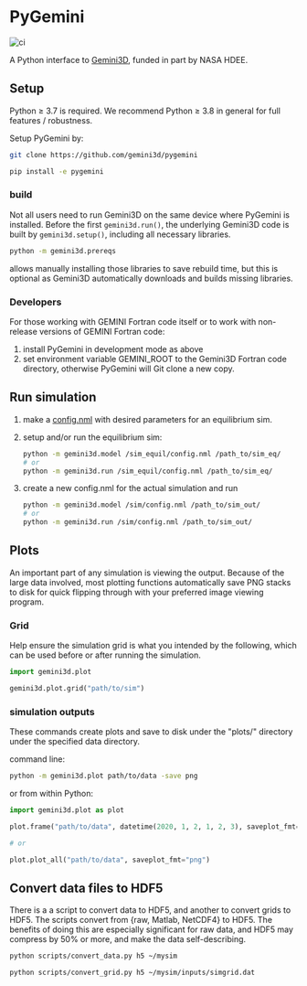 # PyGemini

![ci](https://github.com/gemini3d/pygemini/workflows/ci/badge.svg)

A Python interface to [Gemini3D](https://github.com/gemini3d/gemini), funded in part by NASA HDEE.

## Setup

Python &ge; 3.7 is required.
We recommend Python &ge; 3.8 in general for full features / robustness.

Setup PyGemini by:

```sh
git clone https://github.com/gemini3d/pygemini

pip install -e pygemini
```

### build

Not all users need to run Gemini3D on the same device where PyGemini is installed.
Before the first `gemini3d.run()`, the underlying Gemini3D code is built by `gemini3d.setup()`, including all necessary libraries.

```sh
python -m gemini3d.prereqs
```

allows manually installing those libraries to save rebuild time, but this is optional as Gemini3D automatically downloads and builds missing libraries.

### Developers

For those working with GEMINI Fortran code itself or to work with non-release versions of GEMINI Fortran code:

1. install PyGemini in development mode as above
2. set environment variable GEMINI_ROOT to the Gemini3D Fortran code directory, otherwise PyGemini will Git clone a new copy.

## Run simulation

1. make a [config.nml](https://github.com/gemini3d/gemini/docs/Readme_input.md) with desired parameters for an equilibrium sim.
2. setup and/or run the equilibrium sim:

    ```sh
    python -m gemini3d.model /sim_equil/config.nml /path_to/sim_eq/
    # or
    python -m gemini3d.run /sim_equil/config.nml /path_to/sim_eq/
    ```
3. create a new config.nml for the actual simulation and run

    ```sh
    python -m gemini3d.model /sim/config.nml /path_to/sim_out/
    # or
    python -m gemini3d.run /sim/config.nml /path_to/sim_out/
    ```

## Plots

An important part of any simulation is viewing the output.
Because of the large data involved, most plotting functions automatically save PNG stacks to disk for quick flipping through with your preferred image viewing program.

### Grid

Help ensure the simulation grid is what you intended by the following, which can be used before or after running the simulation.

```python
import gemini3d.plot

gemini3d.plot.grid("path/to/sim")
```

### simulation outputs

These commands create plots and save to disk under the "plots/" directory under the specified data directory.

command line:

```sh
python -m gemini3d.plot path/to/data -save png
```

or from within Python:

```python
import gemini3d.plot as plot

plot.frame("path/to/data", datetime(2020, 1, 2, 1, 2, 3), saveplot_fmt="png")

# or

plot.plot_all("path/to/data", saveplot_fmt="png")
```

## Convert data files to HDF5

There is a a script to convert data to HDF5, and another to convert grids to HDF5.
The scripts convert from {raw, Matlab, NetCDF4} to HDF5.
The benefits of doing this are especially significant for raw data, and HDF5 may compress by 50% or more, and make the data self-describing.

```sh
python scripts/convert_data.py h5 ~/mysim
```

```sh
python scripts/convert_grid.py h5 ~/mysim/inputs/simgrid.dat
```
